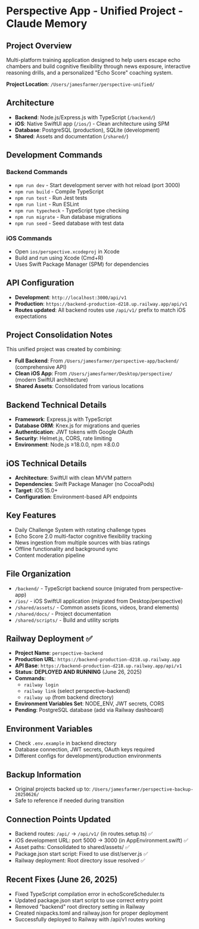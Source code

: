 # Perspective App - Unified Project - Claude Memory

## Project Overview
Multi-platform training application designed to help users escape echo chambers and build cognitive flexibility through news exposure, interactive reasoning drills, and a personalized "Echo Score" coaching system.

**Project Location**: `/Users/jamesfarmer/perspective-unified/`

## Architecture
- **Backend**: Node.js/Express.js with TypeScript (`/backend/`)
- **iOS**: Native SwiftUI app (`/ios/`) - Clean architecture using SPM
- **Database**: PostgreSQL (production), SQLite (development)
- **Shared**: Assets and documentation (`/shared/`)

## Development Commands

### Backend Commands
- `npm run dev` - Start development server with hot reload (port 3000)
- `npm run build` - Compile TypeScript
- `npm run test` - Run Jest tests
- `npm run lint` - Run ESLint
- `npm run typecheck` - TypeScript type checking
- `npm run migrate` - Run database migrations
- `npm run seed` - Seed database with test data

### iOS Commands
- Open `ios/perspective.xcodeproj` in Xcode
- Build and run using Xcode (Cmd+R)
- Uses Swift Package Manager (SPM) for dependencies

## API Configuration
- **Development**: `http://localhost:3000/api/v1`
- **Production**: `https://backend-production-d218.up.railway.app/api/v1`
- **Routes updated**: All backend routes use `/api/v1/` prefix to match iOS expectations

## Project Consolidation Notes
This unified project was created by combining:
- **Full Backend**: From `/Users/jamesfarmer/perspective-app/backend/` (comprehensive API)
- **Clean iOS App**: From `/Users/jamesfarmer/Desktop/perspective/` (modern SwiftUI architecture)
- **Shared Assets**: Consolidated from various locations

## Backend Technical Details
- **Framework**: Express.js with TypeScript
- **Database ORM**: Knex.js for migrations and queries
- **Authentication**: JWT tokens with Google OAuth
- **Security**: Helmet.js, CORS, rate limiting
- **Environment**: Node.js ≥18.0.0, npm ≥8.0.0

## iOS Technical Details
- **Architecture**: SwiftUI with clean MVVM pattern
- **Dependencies**: Swift Package Manager (no CocoaPods)
- **Target**: iOS 15.0+
- **Configuration**: Environment-based API endpoints

## Key Features
- Daily Challenge System with rotating challenge types
- Echo Score 2.0 multi-factor cognitive flexibility tracking
- News ingestion from multiple sources with bias ratings
- Offline functionality and background sync
- Content moderation pipeline

## File Organization
- `/backend/` - TypeScript backend source (migrated from perspective-app)
- `/ios/` - iOS SwiftUI application (migrated from Desktop/perspective)
- `/shared/assets/` - Common assets (icons, videos, brand elements)
- `/shared/docs/` - Project documentation
- `/shared/scripts/` - Build and utility scripts

## Railway Deployment ✅
- **Project Name**: `perspective-backend`
- **Production URL**: `https://backend-production-d218.up.railway.app`
- **API Base**: `https://backend-production-d218.up.railway.app/api/v1`
- **Status**: **DEPLOYED AND RUNNING** (June 26, 2025)
- **Commands**: 
  - `railway login`
  - `railway link` (select perspective-backend)
  - `railway up` (from backend directory)
- **Environment Variables Set**: NODE_ENV, JWT secrets, CORS
- **Pending**: PostgreSQL database (add via Railway dashboard)

## Environment Variables
- Check `.env.example` in backend directory
- Database connection, JWT secrets, OAuth keys required
- Different configs for development/production environments

## Backup Information
- Original projects backed up to: `/Users/jamesfarmer/perspective-backup-20250626/`
- Safe to reference if needed during transition

## Connection Points Updated
- Backend routes: `/api/` → `/api/v1/` (in routes.setup.ts) ✅
- iOS development URL: port 5000 → 3000 (in AppEnvironment.swift) ✅
- Asset paths: Consolidated to shared/assets/ ✅
- Package.json start script: Fixed to use dist/server.js ✅
- Railway deployment: Root directory issue resolved ✅

## Recent Fixes (June 26, 2025)
- Fixed TypeScript compilation error in echoScoreScheduler.ts
- Updated package.json start script to use correct entry point
- Removed "backend" root directory setting in Railway
- Created nixpacks.toml and railway.json for proper deployment
- Successfully deployed to Railway with /api/v1 routes working